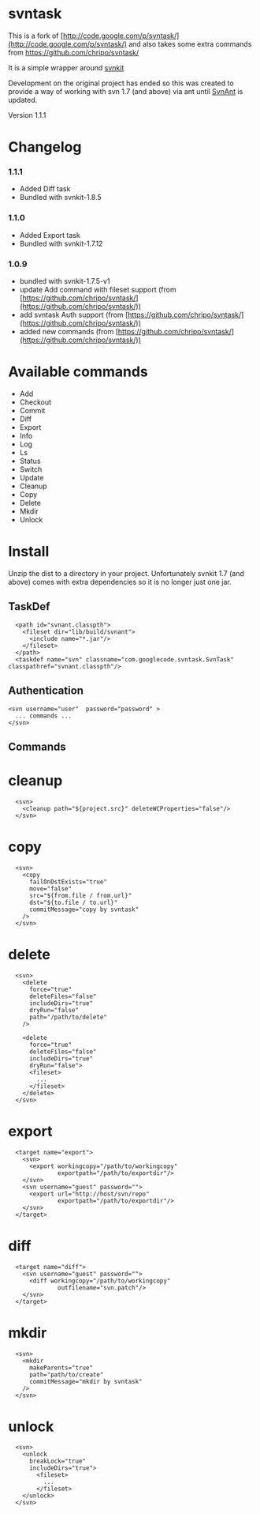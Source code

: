 # svntask #

This is a fork of [http://code.google.com/p/svntask/](http://code.google.com/p/svntask/)
and also takes some extra commands from [https://github.com/chripo/svntask/ ](https://github.com/chripo/svntask/ )

It is a simple wrapper around [svnkit](http://svnkit.com/)

Development on the original project has ended so this was created to provide a way of working with svn 1.7 (and above) via ant until [SvnAnt](http://subclipse.tigris.org/svnant.html) is updated.

Version 1.1.1

Changelog
=========
### 1.1.1 ###

- Added Diff task
- Bundled with svnkit-1.8.5

### 1.1.0 ###

- Added Export task
- Bundled with svnkit-1.7.12

### 1.0.9 ###
- bundled with svnkit-1.7.5-v1
- update Add command with fileset support (from [https://github.com/chripo/svntask/](https://github.com/chripo/svntask/))
- add svntask Auth support                (from [https://github.com/chripo/svntask/](https://github.com/chripo/svntask/))
- added new commands                      (from [https://github.com/chripo/svntask/](https://github.com/chripo/svntask/))

Available commands
==================
- Add
- Checkout
- Commit
- Diff
- Export
- Info
- Log
- Ls
- Status
- Switch
- Update
- Cleanup
- Copy
- Delete
- Mkdir
- Unlock

Install
=======
Unzip the dist to a directory in your project.
Unfortunately svnkit 1.7 (and above) comes with extra dependencies so it is no longer just one jar.



TaskDef
--------------
      <path id="svnant.classpth">
        <fileset dir="lib/build/svnant">
          <include name="*.jar"/>
        </fileset>
      </path>
      <taskdef name="svn" classname="com.googlecode.svntask.SvnTask" classpathref="svnant.classpth"/>


Authentication
--------------
    <svn username="user"  password="password" >
      ... commands ...
    </svn>


Commands
------------

# cleanup
      <svn>
        <cleanup path="${project.src}" deleteWCProperties="false"/>
      </svn>


# copy
      <svn>
        <copy
          failOnDstExists="true"
          move="false"
          src="${from.file / from.url}"
          dst="${to.file / to.url}"
          commitMessage="copy by svntask"
        />
      </svn>


# delete
      <svn>
        <delete
          force="true"
          deleteFiles="false"
          includeDirs="true"
          dryRun="false"
          path="/path/to/delete"
        />
    
        <delete
          force="true"
          deleteFiles="false"
          includeDirs="true"
          dryRun="false">
          <fileset>
            ...
          </fileset>
        </delete>
      </svn>


# export
      <target name="export">
        <svn>
          <export workingcopy="/path/to/workingcopy"
                  exportpath="/path/to/exportdir"/>
        </svn>
        <svn username="guest" password="">
          <export url="http://host/svn/repo"
                  exportpath="/path/to/exportdir"/>
        </svn>
      </target>


# diff
      <target name="diff">
        <svn username="guest" password="">
          <diff workingcopy="/path/to/workingcopy"
                  outfilename="svn.patch"/>
        </svn>
      </target>


# mkdir
      <svn>
        <mkdir
          makeParents="true"
          path="path/to/create"
          commitMessage="mkdir by svntask"
        />
      </svn>


# unlock
      <svn>
        <unlock
          breakLock="true"
          includeDirs="true">
            <fileset>
              ...
            </fileset>
        </unlock>
      </svn>
